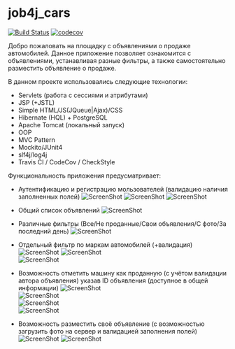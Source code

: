 # job4j_cars
[![Build Status](https://travis-ci.org/Just1kz/job4j_cars.svg?branch=master)](https://travis-ci.org/Just1kz/job4j_cars)
[![codecov](https://codecov.io/gh/Just1kz/job4j_cars/branch/master/graph/badge.svg)](https://codecov.io/gh/Just1kz/job4j_cars)

Добро пожаловать на площадку с объявлениями о продаже автомобилей.
Данное приложение позволяет ознакомится с объявлениями, устанавливая разные фильтры, 
а также самостоятельно разместить объявление о продаже.

В данном проекте использовались следующие технологии:
- Servlets (работа с сессиями и атрибутами)
- JSP (+JSTL)
- Simple HTML/JS(JQueue|Ajax)/CSS
- Hibernate (HQL) + PostgreSQL
- Apache Tomcat (локальный запуск)
- OOP
- MVC Pattern
- Mockito/JUnit4
- slf4j/log4j
- Travis CI / CodeCov / CheckStyle

Функциональность приложения предусматривает:

- Аутентификацию и регистрацию мользователей (валидацию наличия заполненных полей)
![ScreenShot](./src/main/java/ru/job4j/cars/images/img.png)
![ScreenShot](./src/main/java/ru/job4j/cars/images/img_1.png)
![ScreenShot](./src/main/java/ru/job4j/cars/images/img_2.png)
  
- Общий список объявлений
![ScreenShot](./src/main/java/ru/job4j/cars/images/img_3.png)
    
- Различные фильтры (Все/Не проданные/Свои объявления/С фото/За последний день)
![ScreenShot](./src/main/java/ru/job4j/cars/images/img_4.png)

- Отдельный фильтр по маркам автомобилей (+валидация)
![ScreenShot](./src/main/java/ru/job4j/cars/images/img_5.png)
![ScreenShot](./src/main/java/ru/job4j/cars/images/img_6.png)  
![ScreenShot](./src/main/java/ru/job4j/cars/images/img_13.png)

- Возможность отметить машину как проданную (с учётом валидации автора объявления) указав ID объявления (доступное в общей информации)
![ScreenShot](./src/main/java/ru/job4j/cars/images/img_7.png)  
![ScreenShot](./src/main/java/ru/job4j/cars/images/img_8.png)  
![ScreenShot](./src/main/java/ru/job4j/cars/images/img_9.png)  
![ScreenShot](./src/main/java/ru/job4j/cars/images/img_10.png)
    
- Возможность разместить своё объявление (с возможностью загрузить фото на сервер и валидацией заполнения полей)
![ScreenShot](./src/main/java/ru/job4j/cars/images/img_11.png)
![ScreenShot](./src/main/java/ru/job4j/cars/images/img_12.png)
